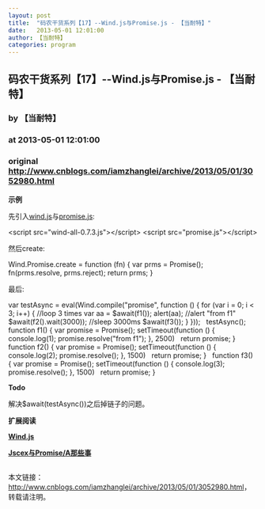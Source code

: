 ```yaml
---
layout: post
title:  "码农干货系列【17】--Wind.js与Promise.js - 【当耐特】"
date:   2013-05-01 12:01:00
author: 【当耐特】
categories: program
---
```


## 码农干货系列【17】--Wind.js与Promise.js - 【当耐特】
### by 【当耐特】
### at 2013-05-01 12:01:00
### original <http://www.cnblogs.com/iamzhanglei/archive/2013/05/01/3052980.html>

<p><strong>示例</strong></p>  <p>先引入<a href="http://windjs.org/cn/">wind.js</a>与<a href="http://www.cnblogs.com/iamzhanglei/archive/2013/04/30/3051680.html">promise.js</a>:</p>  <div>       <span>&lt;</span><span>script</span> <span>src</span><span>=&quot;wind-all-0.7.3.js&quot;</span><span>&gt;&lt;/</span><span>script</span><span>&gt;</span>      &lt;script src=<span>&quot;promise.js&quot;</span>&gt;<span>&lt;/</span><span>script</span><span>&gt;</span></div><p>然后create:</p><div>          Wind.Promise.create = <span>function</span> (fn) {              <span>var</span> prms = Promise();              fn(prms.resolve, prms.reject);              <span>return</span> prms;          }</div><p>最后:</p><div>          <span>var</span> testAsync = eval(Wind.compile(<span>&quot;promise&quot;</span>, <span>function</span> () {              <span>for</span> (<span>var</span> i = 0; i &lt; 3; i++) {        <span>//loop  3  times</span>                  <span>var</span> aa = $await(f1());                  alert(aa);                       <span>//alert  &quot;from f1&quot;</span>                  $await(f2().wait(3000));         <span>//sleep  3000ms</span>                  $await(f3());              }          }));             testAsync();             <span>function</span> f1() {              <span>var</span> promise = Promise();              setTimeout(<span>function</span> () {                  console.log(1);                  promise.resolve(<span>&quot;from f1&quot;</span>);              }, 2500)                 <span>return</span> promise;          }             <span>function</span> f2() {              <span>var</span> promise = Promise();              setTimeout(<span>function</span> () {                  console.log(2);                  promise.resolve();              }, 1500)                 <span>return</span> promise;          }             <span>function</span> f3() {              <span>var</span> promise = Promise();              setTimeout(<span>function</span> () {                  console.log(3);                  promise.resolve();              }, 1500)                 <span>return</span> promise;          }</div><p><strong>Todo</strong></p><p>解决$await(testAsync())之后掉链子的问题。</p><p><strong>扩展阅读</strong></p><p><strong><a href="http://windjs.org/cn/">Wind.js</a></strong></p><p><strong><a href="http://blog.zhaojie.me/2012/06/promise-support-in-jscex.html">Jscex与Promise/A那些事</a></strong></p><img src="http://www.cnblogs.com/iamzhanglei/aggbug/3052980.html?type=1" width="1" height="1" alt=""><br><p>本文链接：<a href="http://www.cnblogs.com/iamzhanglei/archive/2013/05/01/3052980.html">http://www.cnblogs.com/iamzhanglei/archive/2013/05/01/3052980.html</a>，转载请注明。</p>